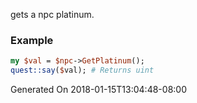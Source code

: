 gets a npc platinum.
### Example

```perl
my $val = $npc->GetPlatinum();
quest::say($val); # Returns uint
```


Generated On 2018-01-15T13:04:48-08:00
